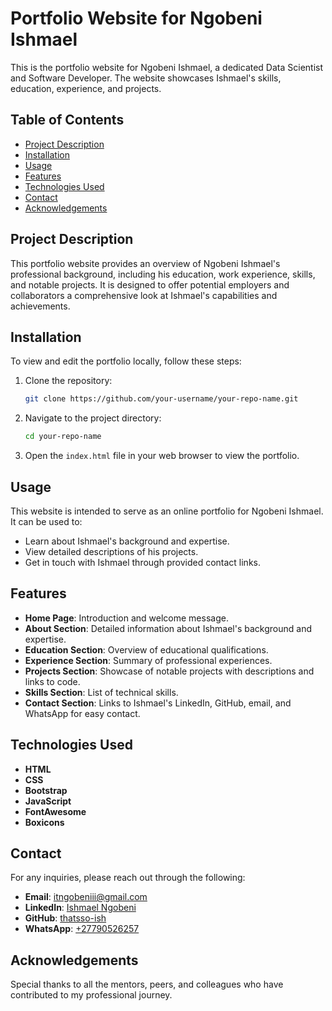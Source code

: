 # Portfolio Website for Ngobeni Ishmael

This is the portfolio website for Ngobeni Ishmael, a dedicated Data Scientist and Software Developer. The website showcases Ishmael's skills, education, experience, and projects.

## Table of Contents

- [Project Description](#project-description)
- [Installation](#installation)
- [Usage](#usage)
- [Features](#features)
- [Technologies Used](#technologies-used)
- [Contact](#contact)
- [Acknowledgements](#acknowledgements)

## Project Description

This portfolio website provides an overview of Ngobeni Ishmael's professional background, including his education, work experience, skills, and notable projects. It is designed to offer potential employers and collaborators a comprehensive look at Ishmael's capabilities and achievements.

## Installation

To view and edit the portfolio locally, follow these steps:

1. Clone the repository:
    ```sh
    git clone https://github.com/your-username/your-repo-name.git
    ```
2. Navigate to the project directory:
    ```sh
    cd your-repo-name
    ```
3. Open the `index.html` file in your web browser to view the portfolio.

## Usage

This website is intended to serve as an online portfolio for Ngobeni Ishmael. It can be used to:

- Learn about Ishmael's background and expertise.
- View detailed descriptions of his projects.
- Get in touch with Ishmael through provided contact links.

## Features

- **Home Page**: Introduction and welcome message.
- **About Section**: Detailed information about Ishmael's background and expertise.
- **Education Section**: Overview of educational qualifications.
- **Experience Section**: Summary of professional experiences.
- **Projects Section**: Showcase of notable projects with descriptions and links to code.
- **Skills Section**: List of technical skills.
- **Contact Section**: Links to Ishmael's LinkedIn, GitHub, email, and WhatsApp for easy contact.

## Technologies Used

- **HTML**
- **CSS**
- **Bootstrap**
- **JavaScript**
- **FontAwesome**
- **Boxicons**

## Contact

For any inquiries, please reach out through the following:

- **Email**: [itngobeniii@gmail.com](mailto:itngobeniii@gmail.com)
- **LinkedIn**: [Ishmael Ngobeni](https://www.linkedin.com/in/ismael-ngobeni-636a2a251)
- **GitHub**: [thatsso-ish](https://github.com/thatsso-ish)
- **WhatsApp**: [+27790526257](https://wa.me/+27790526257)

## Acknowledgements

Special thanks to all the mentors, peers, and colleagues who have contributed to my professional journey.
